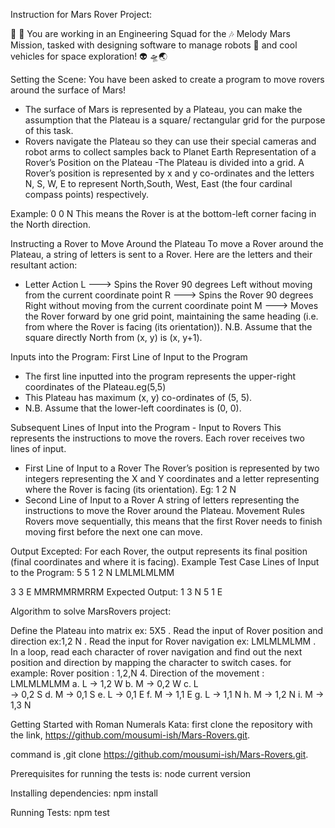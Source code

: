 Instruction for Mars Rover Project:

👾 🚀 You are working in an Engineering Squad for the 🎶 Melody Mars Mission, tasked with designing software to manage robots 🤖 and
cool vehicles for space exploration! 👽 🛸🌏

Setting the Scene:
You have been asked to create a program to move rovers around the surface of Mars!

- The surface of Mars is represented by a Plateau, you can make the assumption that the Plateau is a square/ rectangular grid for the purpose of this task.
- Rovers navigate the Plateau so they can use their special cameras and robot arms to collect samples back to Planet Earth
  Representation of a Rover’s Position on the Plateau
  -The Plateau is divided into a grid. A Rover’s position is represented by x and y co-ordinates and the letters N, S, W, E to represent North,South, West, East (the four cardinal compass points) respectively.

Example:
0 0 N
This means the Rover is at the bottom-left corner facing in the North direction.

Instructing a Rover to Move Around the Plateau
To move a Rover around the Plateau, a string of letters is sent to a Rover.
Here are the letters and their resultant action:

- Letter Action
  L ---> Spins the Rover 90 degrees Left without moving from the current coordinate point
  R ---> Spins the Rover 90 degrees Right without moving from the current coordinate point
  M ---> Moves the Rover forward by one grid point, maintaining the same heading (i.e. from where the Rover is facing (its orientation)).
  N.B. Assume that the square directly North from (x, y) is (x, y+1).

Inputs into the Program:
First Line of Input to the Program

- The first line inputted into the program represents the upper-right coordinates of the Plateau.eg(5,5)
- This Plateau has maximum (x, y) co-ordinates of (5, 5).
- N.B. Assume that the lower-left coordinates is (0, 0).

Subsequent Lines of Input into the Program - Input to Rovers
This represents the instructions to move the rovers.
Each rover receives two lines of input.

- First Line of Input to a Rover
  The Rover’s position is represented by two integers representing the X and Y coordinates and a letter representing where the Rover is facing (its orientation). Eg: 1 2 N
- Second Line of Input to a Rover
  A string of letters representing the instructions to move the Rover around the Plateau.
  Movement Rules
  Rovers move sequentially, this means that the first Rover needs to finish moving first before the next one can move.

Output Excepted:
For each Rover, the output represents its final position (final coordinates and where it is facing).
Example Test Case
Lines of Input to the Program:
5 5
1 2 N
LMLMLMLMM

3 3 E
MMRMMRMRRM
Expected Output:
1 3 N
5 1 E

Algorithm to solve MarsRovers project:

Define the Plateau into matrix ex: 5X5 .
Read the input of Rover position and direction ex:1,2 N .
Read the input for Rover navigation ex: LMLMLMLMM .
In a loop, read each character of rover navigation and find out the next position and direction by mapping the character to switch cases.
for example: Rover position : 1,2,N 4.
Direction of the movement : LMLMLMLMM a. L -> 1,2 W b. M -> 0,2 W c. L  
 -> 0,2 S d. M -> 0,1 S e. L -> 0,1 E f. M -> 1,1 E g. L -> 1,1 N h. M -> 1,2 N i. M -> 1,3 N

Getting Started with Roman Numerals Kata:
first clone the repository with the link, https://github.com/mousumi-ish/Mars-Rovers.git.

command is ,git clone https://github.com/mousumi-ish/Mars-Rovers.git.

Prerequisites for running the tests is:
node current version

Installing dependencies: npm install

Running Tests: npm test
